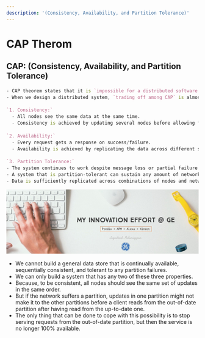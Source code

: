 ```yaml
---
description: '(Consistency, Availability, and Partition Tolerance)'
---
```


# CAP Therom

## CAP: \(Consistency, Availability, and Partition Tolerance\)

```d
- CAP theorem states that it is `impossible for a distributed software system` to have all 3 (Consistency, Availability, and Partition Tolerance.)
- When we design a distributed system, `trading off among CAP` is almost the first thing we want to consider. 

`1. Consistency:` 
  - All nodes see the same data at the same time. 
  - Consistency is achieved by updating several nodes before allowing further reads.

`2. Availability:` 
  - Every request gets a response on success/failure. 
  - Availability is achieved by replicating the data across different servers.

`3. Partition Tolerance:` 
- The system continues to work despite message loss or partial failure. 
- A system that is partition-tolerant can sustain any amount of network failure that doesn’t result in a failure of the entire network. 
- Data is sufficiently replicated across combinations of nodes and networks to keep the system up through intermittent outages.
```

![](../../.gitbook/assets/image%20%282%29.png)

* We cannot build a general data store that is continually available, sequentially consistent, and tolerant to any partition failures. 
* We can only build a system that has any two of these three properties. 
* Because, to be consistent, all nodes should see the same set of updates in the same order. 
* But if the network suffers a partition, updates in one partition might not make it to the other partitions before a client reads from the out-of-date partition after having read from the up-to-date one. 
* The only thing that can be done to cope with this possibility is to stop serving requests from the out-of-date partition, but then the service is no longer 100% available.

